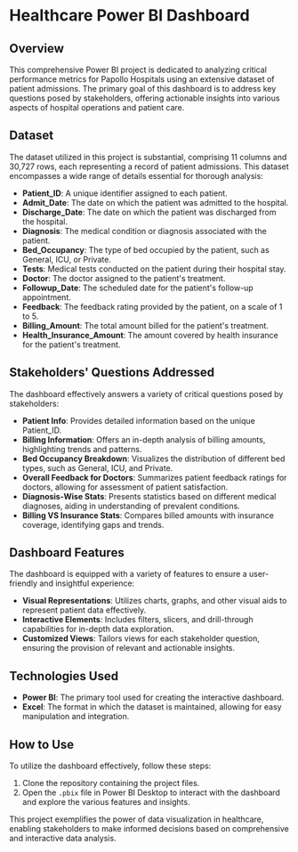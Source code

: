 # Healthcare Power BI Dashboard

## Overview

This comprehensive Power BI project is dedicated to analyzing critical performance metrics for Papollo Hospitals using an extensive dataset of patient admissions. The primary goal of this dashboard is to address key questions posed by stakeholders, offering actionable insights into various aspects of hospital operations and patient care.

## Dataset

The dataset utilized in this project is substantial, comprising 11 columns and 30,727 rows, each representing a record of patient admissions. This dataset encompasses a wide range of details essential for thorough analysis:

- **Patient_ID**: A unique identifier assigned to each patient.
- **Admit_Date**: The date on which the patient was admitted to the hospital.
- **Discharge_Date**: The date on which the patient was discharged from the hospital.
- **Diagnosis**: The medical condition or diagnosis associated with the patient.
- **Bed_Occupancy**: The type of bed occupied by the patient, such as General, ICU, or Private.
- **Tests**: Medical tests conducted on the patient during their hospital stay.
- **Doctor**: The doctor assigned to the patient's treatment.
- **Followup_Date**: The scheduled date for the patient's follow-up appointment.
- **Feedback**: The feedback rating provided by the patient, on a scale of 1 to 5.
- **Billing_Amount**: The total amount billed for the patient's treatment.
- **Health_Insurance_Amount**: The amount covered by health insurance for the patient's treatment.

## Stakeholders' Questions Addressed

The dashboard effectively answers a variety of critical questions posed by stakeholders:

- **Patient Info**: Provides detailed information based on the unique Patient_ID.
- **Billing Information**: Offers an in-depth analysis of billing amounts, highlighting trends and patterns.
- **Bed Occupancy Breakdown**: Visualizes the distribution of different bed types, such as General, ICU, and Private.
- **Overall Feedback for Doctors**: Summarizes patient feedback ratings for doctors, allowing for assessment of patient satisfaction.
- **Diagnosis-Wise Stats**: Presents statistics based on different medical diagnoses, aiding in understanding of prevalent conditions.
- **Billing VS Insurance Stats**: Compares billed amounts with insurance coverage, identifying gaps and trends.

## Dashboard Features

The dashboard is equipped with a variety of features to ensure a user-friendly and insightful experience:

- **Visual Representations**: Utilizes charts, graphs, and other visual aids to represent patient data effectively.
- **Interactive Elements**: Includes filters, slicers, and drill-through capabilities for in-depth data exploration.
- **Customized Views**: Tailors views for each stakeholder question, ensuring the provision of relevant and actionable insights.

## Technologies Used

- **Power BI**: The primary tool used for creating the interactive dashboard.
- **Excel**: The format in which the dataset is maintained, allowing for easy manipulation and integration.

## How to Use

To utilize the dashboard effectively, follow these steps:

1. Clone the repository containing the project files.
2. Open the `.pbix` file in Power BI Desktop to interact with the dashboard and explore the various features and insights.

This project exemplifies the power of data visualization in healthcare, enabling stakeholders to make informed decisions based on comprehensive and interactive data analysis.
